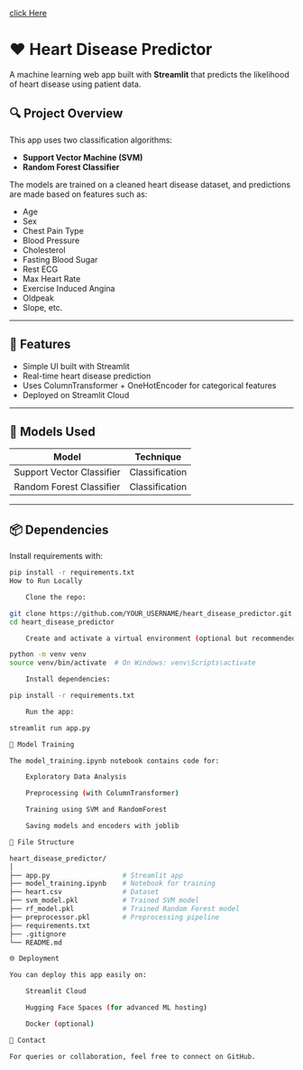 [click Here](https://heartdiseasepredictor-x4yhu96ffz79trdlzjgjja.streamlit.app/)
# ❤️ Heart Disease Predictor
A machine learning web app built with **Streamlit** that predicts the likelihood of heart disease using patient data.

## 🔍 Project Overview

This app uses two classification algorithms:
- **Support Vector Machine (SVM)**
- **Random Forest Classifier**

The models are trained on a cleaned heart disease dataset, and predictions are made based on features such as:
- Age
- Sex
- Chest Pain Type
- Blood Pressure
- Cholesterol
- Fasting Blood Sugar
- Rest ECG
- Max Heart Rate
- Exercise Induced Angina
- Oldpeak
- Slope, etc.

---

## 🚀 Features

- Simple UI built with Streamlit
- Real-time heart disease prediction
- Uses ColumnTransformer + OneHotEncoder for categorical features
- Deployed on Streamlit Cloud

---

## 🧠 Models Used

| Model                | Technique           |
|---------------------|---------------------|
| Support Vector Classifier | Classification |
| Random Forest Classifier | Classification |

---

## 📦 Dependencies

Install requirements with:

```bash
pip install -r requirements.txt
How to Run Locally

    Clone the repo:

git clone https://github.com/YOUR_USERNAME/heart_disease_predictor.git
cd heart_disease_predictor

    Create and activate a virtual environment (optional but recommended):

python -m venv venv
source venv/bin/activate  # On Windows: venv\Scripts\activate

    Install dependencies:

pip install -r requirements.txt

    Run the app:

streamlit run app.py

🧠 Model Training

The model_training.ipynb notebook contains code for:

    Exploratory Data Analysis

    Preprocessing (with ColumnTransformer)

    Training using SVM and RandomForest

    Saving models and encoders with joblib

📁 File Structure

heart_disease_predictor/
│
├── app.py                  # Streamlit app
├── model_training.ipynb    # Notebook for training
├── heart.csv               # Dataset
├── svm_model.pkl           # Trained SVM model
├── rf_model.pkl            # Trained Random Forest model
├── preprocessor.pkl        # Preprocessing pipeline
├── requirements.txt
├── .gitignore
└── README.md

🌐 Deployment

You can deploy this app easily on:

    Streamlit Cloud

    Hugging Face Spaces (for advanced ML hosting)

    Docker (optional)

📧 Contact

For queries or collaboration, feel free to connect on GitHub.

